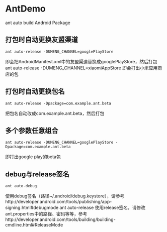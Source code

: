 AntDemo
=======

ant auto build Android Package


打包时自动更换友盟渠道
----------------------

    ant auto-release -DUMENG_CHANNEL=googlePlayStore
即会把AndroidManifest.xml中的友盟渠道替换成googlePlayStore，然后打包
    ant auto-release -DUMENG_CHANNEL=xiaomiAppStore
即会打出小米应用商店的包


打包时自动更换包名
------------------

    ant auto-release -Dpackage=com.example.ant.beta
把包名自动改成com.example.ant.beta，然后打包


多个参数任意组合
------------

    ant auto-release -DUMENG_CHANNEL=googlePlayStore -Dpackage=com.example.ant.beta
即打出google play的beta包


debug与release签名
------------------

    ant auto-debug
使用debug签名（路径~/.android/debug.keystore），请参考http://developer.android.com/tools/publishing/app-signing.html#debugmode
    ant auto-release
使用release签名，请修改ant.properties中的路径、密码等等，参考http://developer.android.com/tools/building/building-cmdline.html#ReleaseMode
